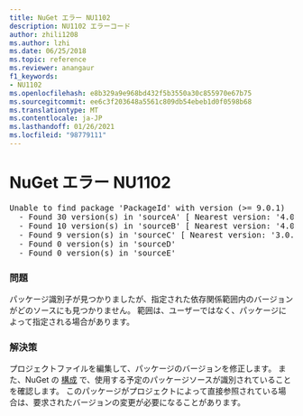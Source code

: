 ```yaml
---
title: NuGet エラー NU1102
description: NU1102 エラーコード
author: zhili1208
ms.author: lzhi
ms.date: 06/25/2018
ms.topic: reference
ms.reviewer: anangaur
f1_keywords:
- NU1102
ms.openlocfilehash: e8b329a9e968bd432f5b3550a30c855970e67b75
ms.sourcegitcommit: ee6c3f203648a5561c809db54ebeb1d0f0598b68
ms.translationtype: MT
ms.contentlocale: ja-JP
ms.lasthandoff: 01/26/2021
ms.locfileid: "98779111"
---
```

# <a name="nuget-error-nu1102"></a>NuGet エラー NU1102

<pre>Unable to find package 'PackageId' with version (>= 9.0.1)<br/>  - Found 30 version(s) in 'sourceA' [ Nearest version: '4.0.0' ]<br/>  - Found 10 version(s) in 'sourceB' [ Nearest version: '4.0.0-rc-2129' ]<br/>  - Found 9 version(s) in 'sourceC' [ Nearest version: '3.0.0-beta-00032' ]<br/>  - Found 0 version(s) in 'sourceD'<br/>  - Found 0 version(s) in 'sourceE'</pre>

### <a name="issue"></a>問題
パッケージ識別子が見つかりましたが、指定された依存関係範囲内のバージョンがどのソースにも見つかりません。 範囲は、ユーザーではなく、パッケージによって指定される場合があります。

### <a name="solution"></a>解決策
プロジェクトファイルを編集して、パッケージのバージョンを修正します。 また、NuGet の [構成](../../consume-packages/Configuring-NuGet-Behavior.md) で、使用する予定のパッケージソースが識別されていることを確認します。 このパッケージがプロジェクトによって直接参照されている場合は、要求されたバージョンの変更が必要になることがあります。
